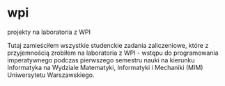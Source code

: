# wpi
projekty na laboratoria z WPI

Tutaj zamieściłem wszystkie studenckie zadania zaliczeniowe, które z przyjemnością zrobiłem na laboratoria
z WPI - wstępu do programowania imperatywnego podczas pierwszego semestru nauki na kierunku
Informatyka na Wydziale Matematyki, Informatyki i Mechaniki (MIM) Uniwersytetu Warszawskiego.
